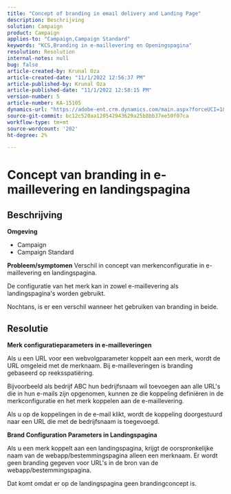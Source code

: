 ```yaml
---
title: "Concept of branding in email delivery and Landing Page"
description: Beschrijving
solution: Campaign
product: Campaign
applies-to: "Campaign,Campaign Standard"
keywords: "KCS,Branding in e-maillevering en Openingspagina"
resolution: Resolution
internal-notes: null
bug: false
article-created-by: Krunal Oza
article-created-date: "11/1/2022 12:56:37 PM"
article-published-by: Krunal Oza
article-published-date: "11/1/2022 12:58:15 PM"
version-number: 5
article-number: KA-15105
dynamics-url: "https://adobe-ent.crm.dynamics.com/main.aspx?forceUCI=1&pagetype=entityrecord&etn=knowledgearticle&id=6d72049d-e459-ed11-9561-6045bd0067ea"
source-git-commit: bc12c520aa120542943629a25b8bb37ee50f07ca
workflow-type: tm+mt
source-wordcount: '202'
ht-degree: 2%

---
```


# Concept van branding in e-maillevering en landingspagina

## Beschrijving

<b>Omgeving</b>
- Campaign
- Campaign Standard



<b>Probleem/symptomen</b>
Verschil in concept van merkenconfiguratie in e-maillevering en landingspagina.

De configuratie van het merk kan in zowel e-maillevering als landingspagina&#39;s worden gebruikt.

Nochtans, is er een verschil wanneer het gebruiken van branding in beide.






## Resolutie

<b>Merk configuratieparameters in e-mailleveringen</b>


Als u een URL voor een webvolgparameter koppelt aan een merk, wordt de URL omgeleid met de merknaam. Bij e-mailleveringen is branding gebaseerd op reeksspatiëring.

Bijvoorbeeld als bedrijf ABC hun bedrijfsnaam wil toevoegen aan alle URL&#39;s die in hun e-mails zijn opgenomen, kunnen ze die koppeling definiëren in de merkconfiguratie en het merk koppelen aan de e-maillevering.

Als u op de koppelingen in de e-mail klikt, wordt de koppeling doorgestuurd naar een URL die met de bedrijfsnaam is toegevoegd.




<b>Brand Configuration Parameters in Landingspagina</b>


Als u een merk koppelt aan een landingspagina, krijgt de oorspronkelijke naam van de webapp/bestemmingspagina alleen een merknaam. Er wordt geen branding gegeven voor URL&#39;s in de bron van de webapp/bestemmingspagina.

Dat komt omdat er op de landingspagina geen brandingconcept is.
